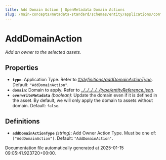 ```yaml
---
title: Add Domain Action | OpenMetadata Domain Actions
slug: /main-concepts/metadata-standard/schemas/entity/applications/configuration/external/automator/adddomainaction
---
```


# AddDomainAction

*Add an owner to the selected assets.*

## Properties

- **`type`**: Application Type. Refer to *[#/definitions/addDomainActionType](#definitions/addDomainActionType)*. Default: `"AddDomainAction"`.
- **`domain`**: Domain to apply. Refer to *[../../../../../type/entityReference.json](#/../../../../type/entityReference.json)*.
- **`overwriteMetadata`** *(boolean)*: Update the domain even if it is defined in the asset. By default, we will only apply the domain to assets without domain. Default: `false`.
## Definitions

- **`addDomainActionType`** *(string)*: Add Owner Action Type. Must be one of: `["AddDomainAction"]`. Default: `"AddDomainAction"`.


Documentation file automatically generated at 2025-01-15 09:05:41.923720+00:00.
